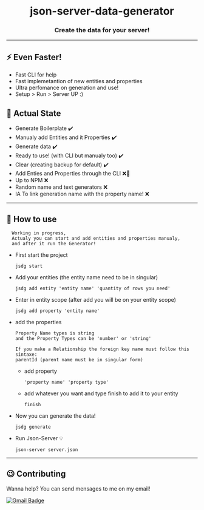 <h1 align='center'>
  json-server-data-generator
</h1>

<h3 align='center'>
  Create the data for your server!
</h3>

---

## ⚡ Even Faster!

- Fast CLI for help
- Fast implemetantion of new entities and properties
- Ultra perfomance on generation and use!
- Setup > Run > Server UP :)

## 🔨 Actual State

- Generate Boilerplate ✔️
- Manualy add Entities and it Properties ✔️
- Generate data ✔️
- Ready to use! (with CLI but manualy too) ✔️
- Clear (creating backup for default) ✔️
- Add Enties and Properties through the CLI ❌🔨
- Up to NPM ❌
- Random name and text generators ❌
- IA To link generation name with the property name! ❌

---

## 🔧 How to use

      Working in progress, 
      Actualy you can start and add entities and properties manualy,
      and after it run the Generator!

- First start the project

  `
    jsdg start
  `

- Add your entities (the entity name need to be in singular)

  `
    jsdg add entity 'entity name' 'quantity of rows you need'
  `

- Enter in entity scope (after add you will be on your entity scope)

  `
    jsdg add property 'entity name' 
  `
- add the properties 

      Property Name types is string
      and the Property Types can be 'number' or 'string'

      If you make a Relationship the foreign key name must follow this sintaxe:
      parentId (parent name must be in singular form)
  - add property

    `
      'property name' 'property type'  
    `

  - add whatever you want and type finish to add it to your entity

    `
      finish 
    `

- Now you can generate the data!

  `
    jsdg generate
  `

- Run Json-Server 💡

  `
    json-server server.json
  `

---

## 😉 Contributing

Wanna help? You can send mensages to me on my email!

[![Gmail Badge](https://img.shields.io/badge/-gustavo.fariassiqueira@gmail.com-c14438?style=flat-square&logo=Gmail&logoColor=white&link=mailto:gustavo.fariassiqueira@gmail.com)](mailto:gustavo.fariassiqueira@gmail.com)

